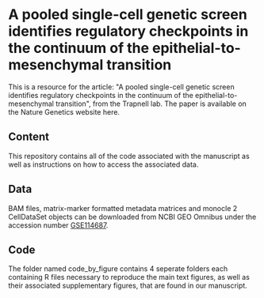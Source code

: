 # A pooled single-cell genetic screen identifies regulatory checkpoints in the continuum of the epithelial-to-mesenchymal transition

This is a resource for the article: "A pooled single-cell genetic screen identifies regulatory checkpoints in the continuum of the epithelial-to-mesenchymal transition", from the Trapnell lab. The paper is available on the Nature Genetics website here.

## Content
This repository contains all of the code associated with the manuscript as well as instructions on how to access the associated data.

## Data
BAM files, matrix-marker formatted metadata matrices and monocle 2 CellDataSet objects can be downloaded from NCBI GEO Omnibus under the accession number [GSE114687](https://www.ncbi.nlm.nih.gov/geo/query/acc.cgi?acc=GSE114687). 

## Code
The folder named code_by_figure contains 4 seperate folders each containing R files necessary to reproduce the main text figures, as well as their associated supplementary figures, that are found in our manuscript.   
